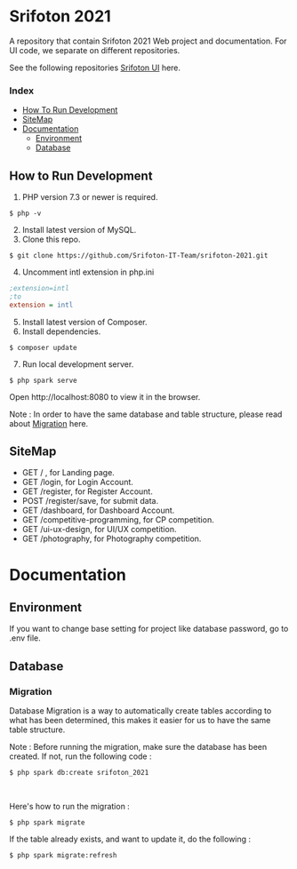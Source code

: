 # Srifoton 2021

A repository that contain Srifoton 2021 Web project and documentation. For UI code, we separate on different
repositories.

See the following repositories [Srifoton UI](https://github.com/Srifoton-IT-Team/srifoton-ui-2021) here.

### Index

- [How To Run Development](#how-to-run-how-to-run-development)
- [SiteMap](#sitemap)
- [Documentation](#documentation)
  - [Environment](#environment)
  - [Database](#database)

## How to Run Development

1. PHP version 7.3 or newer is required.

```
$ php -v
```

2. Install latest version of MySQL.
3. Clone this repo.

```
$ git clone https://github.com/Srifoton-IT-Team/srifoton-2021.git
```

4. Uncomment intl extension in php.ini

```ini
;extension=intl
;to
extension = intl
```

5. Install latest version of Composer.
6. Install dependencies.

```
$ composer update
```

7. Run local development server.

```
$ php spark serve
```

Open http://localhost:8080 to view it in the browser.

Note : In order to have the same database and table structure, please read about [Migration](#migration) here.

## SiteMap

- GET / , for Landing page.
- GET /login, for Login Account.
- GET /register, for Register Account.
- POST /register/save, for submit data.
- GET /dashboard, for Dashboard Account.
- GET /competitive-programming, for CP competition.
- GET /ui-ux-design, for UI/UX competition.
- GET /photography, for Photography competition.

# Documentation

## Environment

If you want to change base setting for project like database password, go to .env file.

## Database

### Migration

Database Migration is a way to automatically create tables according to what has been determined, this makes it easier
for us to have the same table structure.

Note : Before running the migration, make sure the database has been created. If not, run the following code :

```
$ php spark db:create srifoton_2021
```

<br>

Here's how to run the migration :

```
$ php spark migrate
```

If the table already exists, and want to update it, do the following :

```
$ php spark migrate:refresh
```